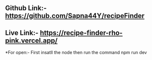 

## Github Link:- https://github.com/Sapna44Y/recipeFinder

## Live Link:- https://recipe-finder-rho-pink.vercel.app/

*For open:- First insatll the node then run the command npm run dev